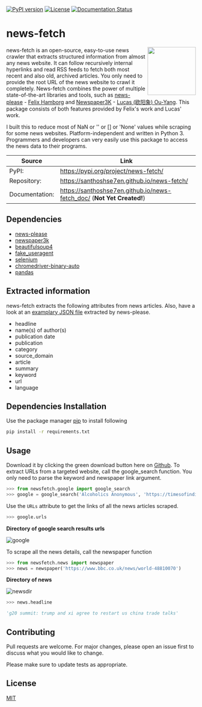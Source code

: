 [![PyPI version](https://img.shields.io/pypi/v/news-fetch.svg?style=flat-square)](https://pypi.org/project/news-fetch)
[![License](https://img.shields.io/pypi/l/news-fetch.svg?style=flat-square)](https://pypi.python.org/pypi/news-fetch/)
[![Documentation Status](https://readthedocs.org/projects/pip/badge/?version=latest&style=flat-square)](https://santhoshse7en.github.io/news-fetch_doc)

# news-fetch

<img align="right" height="128px" width="128px" src="https://raw.githubusercontent.com/fhamborg/news-please/master/misc/logo/logo-256.png" />

news-fetch is an open-source, easy-to-use news crawler that extracts structured information from almost any news website. It can follow recursively internal hyperlinks and read RSS feeds to fetch both most recent and also old, archived articles. You only need to provide the root URL of the news website to crawl it completely. News-fetch combines the power of multiple state-of-the-art libraries and tools, such as [news-please](https://github.com/fhamborg/news-please) - [Felix Hamborg](https://www.linkedin.com/in/felixhamborg/) and [Newspaper3K](https://github.com/codelucas/newspaper/) - [Lucas (欧阳象) Ou-Yang](https://www.linkedin.com/in/lucasouyang/). This package consists of both features provided by Felix's work and Lucas' work.

I built this to reduce most of NaN or '' or [] or 'None' values while scraping for some news websites. Platform-independent and written in Python 3. Programmers and developers can very easily use this package to access the news data to their programs.


| Source         | Link                                                                   |
| ---            |  ---                                                                   |
| PyPI:          | https://pypi.org/project/news-fetch/                                   |
| Repository:    | https://santhoshse7en.github.io/news-fetch/                            |
| Documentation: | https://santhoshse7en.github.io/news-fetch_doc/ (**Not Yet Created!**) |

## Dependencies

- [news-please](https://pypi.org/project/news-please/)
- [newspaper3k](https://pypi.org/project/newspaper3k/)
- [beautifulsoup4](https://pypi.org/project/beautifulsoup4/)
- [fake_useragent](https://pypi.org/project/fake-useragent/)
- [selenium](https://pypi.org/project/selenium/)
- [chromedriver-binary-auto](https://pypi.org/project/chromedriver-binary-auto/)
- [pandas](https://pypi.org/project/pandas/)

## Extracted information
news-fetch extracts the following attributes from news articles. Also, have a look at an [examplary JSON file](https://github.com/santhoshse7en/news-fetch/blob/master/newsfetch/example/sample.json) extracted by news-please.
* headline
* name(s) of author(s)
* publication date
* publication
* category
* source_domain
* article
* summary
* keyword
* url
* language

## Dependencies Installation

Use the package manager [pip](https://pip.pypa.io/en/stable/) to install following
```bash
pip install -r requirements.txt
```

## Usage

Download it by clicking the green download button here on [Github](https://github.com/santhoshse7en/news-fetch/archive/master.zip). To extract URLs from a targeted website, call the google_search function. You only need to parse the keyword and newspaper link argument.

```python
>>> from newsfetch.google import google_search
>>> google = google_search('Alcoholics Anonymous', 'https://timesofindia.indiatimes.com/')
```

Use the `URLs` attribute to get the links of all the news articles scraped. 

```python
>>> google.urls
```

**Directory of google search results urls**

![google](https://user-images.githubusercontent.com/47944792/88402193-68a56d00-cde8-11ea-8f26-9f7bf19359b2.PNG)


To scrape all the news details, call the newspaper function

```python
>>> from newsfetch.news import newspaper
>>> news = newspaper('https://www.bbc.co.uk/news/world-48810070')
```

**Directory of news**

![newsdir](https://user-images.githubusercontent.com/47944792/60564817-c058dc80-9d7e-11e9-9b3e-d0b5a903d972.PNG)

```python
>>> news.headline

'g20 summit: trump and xi agree to restart us china trade talks'
```

## Contributing

Pull requests are welcome. For major changes, please open an issue first to discuss what you would like to change.

Please make sure to update tests as appropriate.

## License
[MIT](https://choosealicense.com/licenses/mit/)
